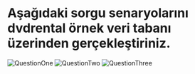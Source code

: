 # Aşağıdaki sorgu senaryolarını dvdrental örnek veri tabanı üzerinden gerçekleştiriniz.
![QuestionOne](https://user-images.githubusercontent.com/89224500/155895414-c0a64c80-755e-4d92-b3f5-0857944e63ef.png)
![QuestionTwo](https://user-images.githubusercontent.com/89224500/155895417-5d7e78a9-cf08-4011-a44f-dc6b7d2848ca.png)
![QuestionThree](https://user-images.githubusercontent.com/89224500/155895421-5024ad03-1421-44a1-b65f-e89c5d0fa1f0.png)
